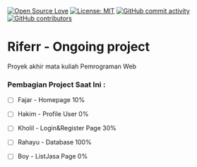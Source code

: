[![Open Source Love](https://badges.frapsoft.com/os/v1/open-source.svg?v=103)](https://github.com/ellerbrock/open-source-badges/)
[![License: MIT](https://img.shields.io/badge/License-MIT-green.svg)](https://opensource.org/licenses/MIT)
[![GitHub commit activity](https://img.shields.io/github/commit-activity/m/mramirid/Riferr)](https://img.shields.io/github/commit-activity/m/mramirid/Riferr)
[![GitHub contributors](https://img.shields.io/github/contributors/mramirid/Riferr.svg)](https://GitHub.com/mramirid/Riferr/graphs/contributors/)

# Riferr - Ongoing project
Proyek akhir mata kuliah Pemrograman Web

### Pembagian Project Saat Ini :
- [ ] Fajar - Homepage 10% <br>
- [ ] Hakim - Profile User 0% <br>
- [ ] Kholil - Login&Register Page 30% <br>
- [ ] Rahayu - Database 100% <br>
- [ ] Boy - ListJasa Page 0% <br>

